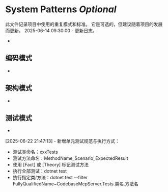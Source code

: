 # System Patterns *Optional*

此文件记录项目中使用的重复模式和标准。
它是可选的，但建议随着项目的发展而更新。
2025-06-14 09:30:00 - 更新日志。

*

## 编码模式

*   

## 架构模式

*   

## 测试模式

*
[2025-06-22 21:47:13] - 新增单元测试规范与执行方式：
- 测试类命名：xxxTests
- 测试方法命名：MethodName_Scenario_ExpectedResult
- 使用 [Fact] 或 [Theory] 标记测试方法
- 执行全部测试：dotnet test
- 执行指定类/方法：dotnet test --filter FullyQualifiedName~CodebaseMcpServer.Tests.类名.方法名